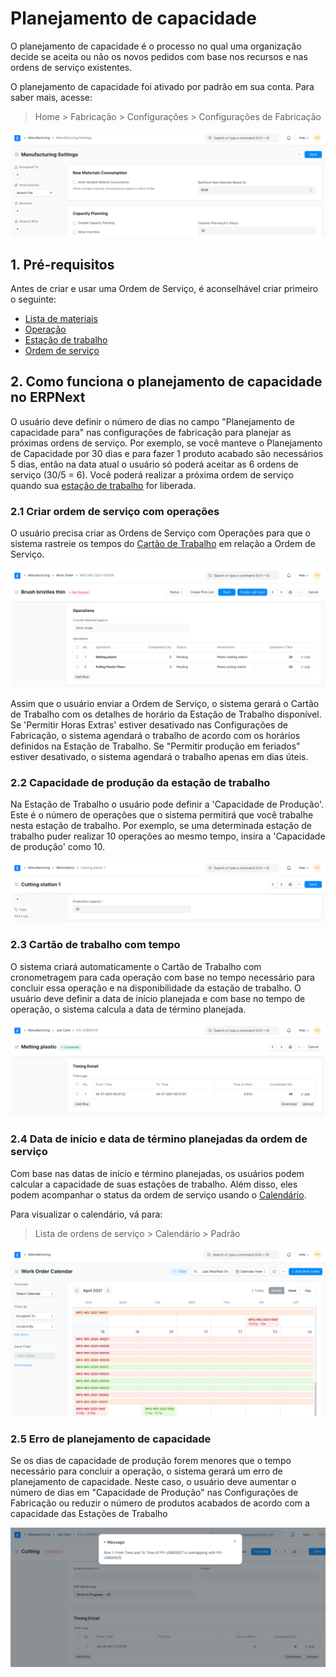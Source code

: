# Planejamento de capacidade



O planejamento de capacidade é o processo no qual uma organização decide se aceita ou não os novos pedidos com base nos recursos e nas ordens de serviço existentes.


O planejamento de capacidade foi ativado por padrão em sua conta. Para saber mais, acesse:


> Home > Fabricação > Configurações > Configurações de Fabricação


![Ordem de trabalho](/files/capacity_planning_settings.png)


## 1. Pré-requisitos


Antes de criar e usar uma Ordem de Serviço, é aconselhável criar primeiro o seguinte:


* [Lista de materiais](/docs/pt/manufacturing/bill-of-materials)
* [Operação](/docs/pt/manufacturing/operation)
* [Estação de trabalho](/docs/pt/manufacturing/workstation)
* [Ordem de serviço](/docs/pt/manufacturing/work-order)


## 2. Como funciona o planejamento de capacidade no ERPNext


O usuário deve definir o número de dias no campo "Planejamento de capacidade para" nas configurações de fabricação para planejar as próximas ordens de serviço. Por exemplo, se você manteve o Planejamento de Capacidade por 30 dias e para fazer 1 produto acabado são necessários 5 dias, então na data atual o usuário só poderá aceitar as 6 ordens de serviço (30/5 = 6). Você poderá realizar a próxima ordem de serviço quando sua [estação de trabalho](/docs/pt/manufacturing/workstation) for liberada.


### 2.1 Criar ordem de serviço com operações


O usuário precisa criar as Ordens de Serviço com Operações para que o sistema rastreie os tempos do [Cartão de Trabalho](/docs/pt/manufacturing/job-card) em relação a Ordem de Serviço.


![Ordem de trabalho](/files/work_order_with_operations.png)


Assim que o usuário enviar a Ordem de Serviço, o sistema gerará o Cartão de Trabalho com os detalhes de horário da Estação de Trabalho disponível. Se 'Permitir Horas Extras' estiver desativado nas Configurações de Fabricação, o sistema agendará o trabalho de acordo com os horários definidos na Estação de Trabalho. Se "Permitir produção em feriados" estiver desativado, o sistema agendará o trabalho apenas em dias úteis.


### 2.2 Capacidade de produção da estação de trabalho


Na Estação de Trabalho o usuário pode definir a 'Capacidade de Produção'. Este é o número de operações que o sistema permitirá que você trabalhe nesta estação de trabalho. Por exemplo, se uma determinada estação de trabalho puder realizar 10 operações ao mesmo tempo, insira a 'Capacidade de produção' como 10.


![Ordem de trabalho](/files/work_station_capacity.png)


### 2.3 Cartão de trabalho com tempo


O sistema criará automaticamente o Cartão de Trabalho com cronometragem para cada operação com base no tempo necessário para concluir essa operação e na disponibilidade da estação de trabalho. O usuário deve definir a data de início planejada e com base no tempo de operação, o sistema calcula a data de término planejada.


![Ordem de serviço](/files/job_card_timing.png)


### 2.4 Data de início e data de término planejadas da ordem de serviço


Com base nas datas de início e término planejadas, os usuários podem calcular a capacidade de suas estações de trabalho. Além disso, eles podem acompanhar o status da ordem de serviço usando o [Calendário](/docs/pt/using-erpnext/calendar).


Para visualizar o calendário, vá para:


> Lista de ordens de serviço > Calendário > Padrão


![Ordem de trabalho](/files/work_order_calendar.png)


### 2.5 Erro de planejamento de capacidade


Se os dias de capacidade de produção forem menores que o tempo necessário para concluir a operação, o sistema gerará um erro de planejamento de capacidade. Neste caso, o usuário deve aumentar o número de dias em "Capacidade de Produção" nas Configurações de Fabricação ou reduzir o número de produtos acabados de acordo com a capacidade das Estações de Trabalho


![Ordem de trabalho](/files/capacity_planning_error.png)



